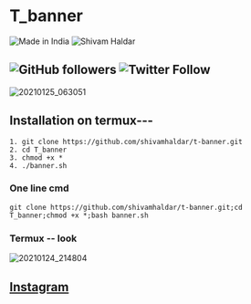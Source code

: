 # T_banner

![Made in India](https://img.shields.io/badge/MADE%20IN%20-INDIA-green?style=for-the-badge&logo=appveyor)
![Shivam Haldar](https://img.shields.io/badge/prince%20-kumar-green?style=for-the-badge&logo=appveyor)

![GitHub followers](https://img.shields.io/github/followers/shivamhaldar?style=for-the-badge)
![Twitter Follow](https://img.shields.io/twitter/follow/shivam_0088?color=%23ff128c&label=%shivamhaldar&style=for-the-badge)
---
![20210125_063051](https://user-images.githubusercontent.com/56459297/105649622-f0bf1900-5ed6-11eb-84b6-e4405bfbc3e1.png)

## Installation on termux---
```
1. git clone https://github.com/shivamhaldar/t-banner.git
2. cd T_banner
3. chmod +x *
4. ./banner.sh

```
### One line cmd 
```
git clone https://github.com/shivamhaldar/t-banner.git;cd T_banner;chmod +x *;bash banner.sh 
```
### Termux -- look

![20210124_214804](https://user-images.githubusercontent.com/56459297/105637270-a5831700-5e92-11eb-88e3-541e277035fd.jpg)


## [Instagram](https://instagram.com/shivam_0088)

